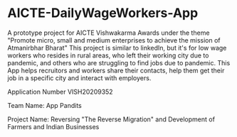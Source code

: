 # AICTE-DailyWageWorkers-App
A prototype project for AICTE Vishwakarma Awards under the theme "Promote micro, small and medium enterprises to achieve the mission of Atmanirbhar Bharat"
This project is similar to linkedIn, but it's for low wage workers who resides in rural areas, who left their working city due to pandemic, and others who are struggling to find jobs due to pandemic.
This App helps recruitors and workers share their contacts, help them get their job in a specific city and interact with employers.

Application Number VISH20209352

Team Name: App Pandits

Project Name: Reversing "The Reverse Migration" and Development of Farmers and Indian Businesses
